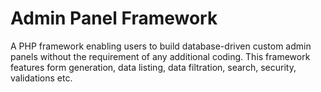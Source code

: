# Admin Panel Framework

A PHP framework enabling users to build database-driven custom admin panels without the requirement of any additional coding. This framework features form generation, data listing, data filtration, search, security, validations etc.
